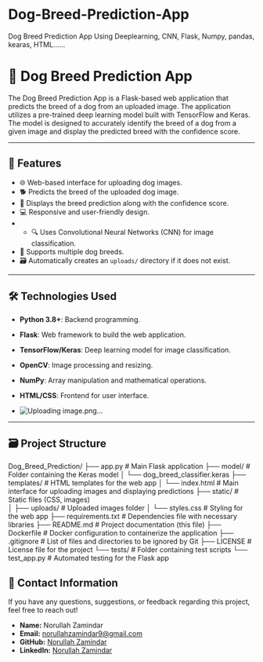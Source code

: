   # Dog-Breed-Prediction-App
Dog Breed Prediction App Using Deeplearning, CNN, Flask, Numpy, pandas, kearas, HTML......
# 🐾 Dog Breed Prediction App

The Dog Breed Prediction App is a Flask-based web application that predicts the breed of a dog from an uploaded image. The application utilizes a pre-trained deep learning model built with TensorFlow and Keras. The model is designed to accurately identify the breed of a dog from a given image and display the predicted breed with the confidence score.

---
                  
## 🚀 **Features**             
- 🌐 Web-based interface for uploading dog images.                                                                                        
- 🐕 Predicts the breed of the uploaded dog image.                                                           
- 🎯 Displays the breed prediction along with the confidence score.                                                                                          
- 💻 Responsive and user-friendly design.                                
- - 🔍 Uses Convolutional Neural Networks (CNN) for image classification.                                                                                                                                                                                                                                                                                                                                                                                                                                                                                     
- 📝 Supports multiple dog breeds.                                                                                                                                                                                                                                                                                                                                                                                                                                                                                                                                                                                                                                    
- 🗃️ Automatically creates an `uploads/` directory if it does not exist.                                                                                                                                                                                                                                                                                                                                                                                                                                                                                                 
                                                                                                                                                                                            
---                                                                                                                                                                                                                                         
                                                                                                             
## 🛠️ **Technologies Used**                                                                                                                                                                                                                    
- **Python 3.8+**: Backend programming.                                                                                                                      
- **Flask**: Web framework to build the web application.                                                                                                                                                  
- **TensorFlow/Keras**: Deep learning model for image classification.                                                                                       
- **OpenCV**: Image processing and resizing.                                                        
- **NumPy**: Array manipulation and mathematical operations.
- **HTML/CSS**: Frontend for user interface.

- ![Uploading image.png…]()


---

## 🗃️ **Project Structure**
Dog_Breed_Prediction/
├── app.py               # Main Flask application
├── model/               # Folder containing the Keras model
│   └── dog_breed_classifier.keras
├── templates/           # HTML templates for the web app
│   └── index.html        # Main interface for uploading images and displaying predictions
├── static/              # Static files (CSS, images)                     
│   ├── uploads/         # Uploaded images folder
│   └── styles.css       # Styling for the web app
├── requirements.txt     # Dependencies file with necessary libraries
├── README.md            # Project documentation (this file)
├── Dockerfile           # Docker configuration to containerize the application
├── .gitignore           # List of files and directories to be ignored by Git
├── LICENSE              # License file for the project
└── tests/               # Folder containing test scripts
    └── test_app.py      # Automated testing for the Flask app


## 📧 **Contact Information**
If you have any questions, suggestions, or feedback regarding this project, feel free to reach out!

- **Name:** Norullah Zamindar
- **Email:** [norullahzamindar9@gmail.com](noorullahzamindar9@gmail.com)
- **GitHub:** [Norullah Zamindar]([https://github.com/Noorullah_Zamindar_007](https://github.com/Noorullah_Zamindar_007))
- **LinkedIn:** [Norullah Zamindar](www.linkedin.com/in/noorullah-zamindar-4975a328a)


